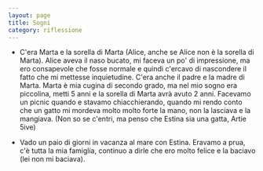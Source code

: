 ```yaml
--- 
layout: page
title: Sogni
category: riflessione
---
```


  - C'era Marta e la sorella di Marta (Alice, anche se Alice non è la sorella di
    Marta). Alice aveva il naso bucato, mi faceva un po' di impressione, ma ero
    consapevole che fosse normale e quindi c'ercavo di nascondere il fatto che mi
    mettesse inquietudine. C'era anche il padre e la madre di Marta. Marta è mia
    cugina di secondo grado, ma nel mio sogno era piccolina, metti 5 anni e la
    sorella di Marta avrà avuto 2 anni. Facevamo un picnic quando e stavamo
    chiacchierando, quando mi rendo conto che un gatto mi mordeva 
    molto molto forte la mano, non la lasciava e la mangiava. 
    (Non so se c'entri, ma penso che Estina sia una gatta, Artie 5ive)  

  - Vado un paio di giorni in vacanza al mare con Estina.
    Eravamo a prua, c'è tutta la mia famiglia, continuo a dirle che ero
    molto felice e la baciavo (lei non mi baciava).
